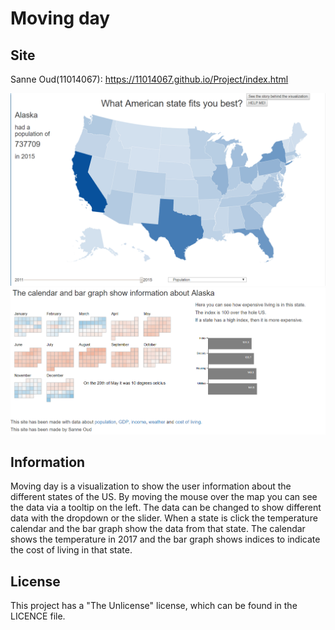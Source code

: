 # Moving day 
## Site
Sanne Oud(11014067): https://11014067.github.io/Project/index.html

![](doc/site1.png)
![](doc/site2.png)

## Information
Moving day is a visualization to show the user information about the different states of the US. 
By moving the mouse over the map you can see the data via a tooltip on the left. 
The data can be changed to show different data with the dropdown or the slider.
When a state is click the temperature calendar and the bar graph show the data from that state.
The calendar shows the temperature in 2017 and the bar graph shows indices to indicate the cost of living in that state.

## License
This project has a "The Unlicense" license, which can be found in the LICENCE file.
